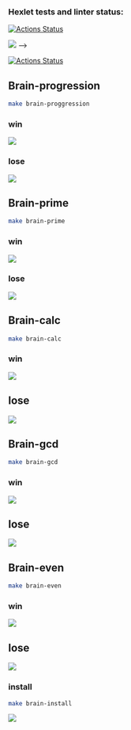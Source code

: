 ### Hexlet tests and linter status:
[![Actions Status](https://github.com/Anastasiya-Moreva/frontend-project-lvl1/workflows/hexlet-check/badge.svg)](https://github.com/Anastasiya-Moreva/frontend-project-lvl1/actions)


<a href="https://codeclimate.com/github/Anastasiya-Moreva/frontend-project-lvl1/builds/1"><img
src="https://codeclimate.com/github/Anastasiya-Moreva/frontend-project-lvl1/builds/1" /></a> -->

[![Actions Status](https://github.com/Anastasiya-Moreva/frontend-project-lvl1/workflows/CI/badge.svg)](https://github.com/Anastasiya-Moreva/frontend-project-lvl1/actions)



## Brain-progression

```bash
make brain-proggression
```

### win
<a href="https://asciinema.org/a/GeNhsbJr1Y9N0izg1QrRL4FJC" target="_blank">
  <img src="https://asciinema.org/a/GeNhsbJr1Y9N0izg1QrRL4FJC.svg"></img>
</a>

### lose
<a href="https://asciinema.org/a/rXrFOnz3nN35iLoPUxtiTmXIj" target="_blank">
  <img src="https://asciinema.org/a/rXrFOnz3nN35iLoPUxtiTmXIj.svg"></img>
</a>

## Brain-prime

```bash
make brain-prime
```
### win

<a href="https://asciinema.org/a/K5EueDpgCaNmLPssEFTMnNjNj" target="_blank">
  <img src="https://asciinema.org/a/K5EueDpgCaNmLPssEFTMnNjNj.svg"></img>
</a>

### lose
<a href="https://asciinema.org/a/5xZENjRtlgDFAdilo8sKt0TIU" target="_blank">
  <img src="https://asciinema.org/a/5xZENjRtlgDFAdilo8sKt0TIU.svg"></img>
</a>

## Brain-calc

```bash
make brain-calc
```
### win
<a href="https://asciinema.org/a/ZQrEzy5sJcYj0eHNLjk62zMbC" target="_blank">
  <img src="https://asciinema.org/a/ZQrEzy5sJcYj0eHNLjk62zMbC.svg"></img>
</a>

## lose
<a href="https://asciinema.org/a/4PHDADt3EoTYSkvAHe2nrXyOz" target="_blank">
  <img src="https://asciinema.org/a/4PHDADt3EoTYSkvAHe2nrXyOz.svg"></img>
</a>


## Brain-gcd
```bash
make brain-gcd
```
### win

<a href="https://asciinema.org/a/gORBI9aqwNAndWazPl6LVPNF1" target="_blank">
  <img src="https://asciinema.org/a/gORBI9aqwNAndWazPl6LVPNF1.svg"></img>
</a>

## lose

<a href="https://asciinema.org/a/Ry12rZN0oOdxUXhqMfCf6n3Xs" target="_blank">
  <img src="https://asciinema.org/a/Ry12rZN0oOdxUXhqMfCf6n3Xs.svg"></img>
</a>

## Brain-even

```bash
make brain-even
```
### win

<a href="https://asciinema.org/a/GPrV3e687BYV6v3Nrexnn2Yep" target="_blank">
  <img src="https://asciinema.org/a/GPrV3e687BYV6v3Nrexnn2Yep.svg"></img>
</a>

## lose

<a href="https://asciinema.org/a/FOJf3hiIz17H3ckiOedTsETcT" target="_blank">
  <img src="https://asciinema.org/a/FOJf3hiIz17H3ckiOedTsETcT.svg"></img>
</a>


### install
```bash
make brain-install
```
<a href="https://asciinema.org/a/488113" target="_blank">
  <img src="https://asciinema.org/a/488113.svg"></img>
</a>
